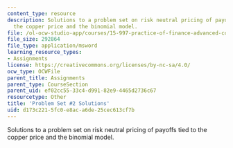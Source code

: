 ```yaml
---
content_type: resource
description: Solutions to a problem set on risk neutral pricing of payoffs tied to
  the copper price and the binomial model.
file: /ol-ocw-studio-app/courses/15-997-practice-of-finance-advanced-corporate-risk-management-spring-2009/d173c2215fc0e8aca6de25cec613cf7b_sol_pset2.xls
file_size: 292864
file_type: application/msword
learning_resource_types:
- Assignments
license: https://creativecommons.org/licenses/by-nc-sa/4.0/
ocw_type: OCWFile
parent_title: Assignments
parent_type: CourseSection
parent_uid: ef02cc55-33c4-d991-82e9-4465d2736c67
resourcetype: Other
title: 'Problem Set #2 Solutions'
uid: d173c221-5fc0-e8ac-a6de-25cec613cf7b
---
```

Solutions to a problem set on risk neutral pricing of payoffs tied to the copper price and the binomial model.